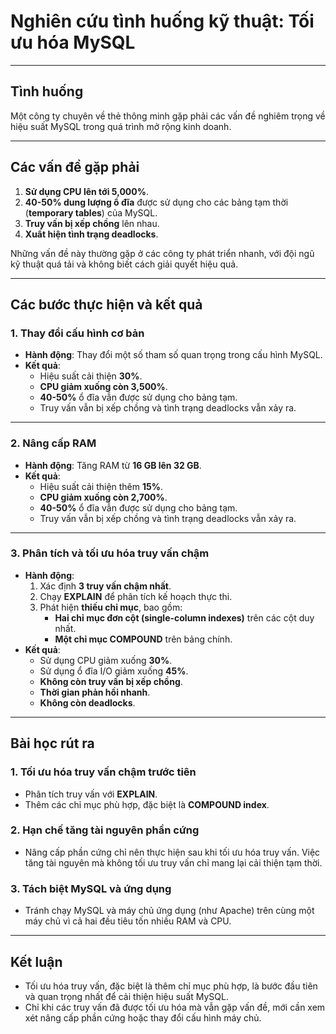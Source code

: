 # **Nghiên cứu tình huống kỹ thuật: Tối ưu hóa MySQL**

---

## **Tình huống**
Một công ty chuyên về thẻ thông minh gặp phải các vấn đề nghiêm trọng về hiệu suất MySQL trong quá trình mở rộng kinh doanh.

---

## **Các vấn đề gặp phải**
1. **Sử dụng CPU lên tới 5,000%**.
2. **40-50% dung lượng ổ đĩa** được sử dụng cho các bảng tạm thời (**temporary tables**) của MySQL.
3. **Truy vấn bị xếp chồng** lên nhau.
4. **Xuất hiện tình trạng deadlocks**.

Những vấn đề này thường gặp ở các công ty phát triển nhanh, với đội ngũ kỹ thuật quá tải và không biết cách giải quyết hiệu quả.

---

## **Các bước thực hiện và kết quả**

### **1. Thay đổi cấu hình cơ bản**
- **Hành động**: Thay đổi một số tham số quan trọng trong cấu hình MySQL.
- **Kết quả**:
  - Hiệu suất cải thiện **30%**.
  - **CPU giảm xuống còn 3,500%**.
  - **40-50%** ổ đĩa vẫn được sử dụng cho bảng tạm.
  - Truy vấn vẫn bị xếp chồng và tình trạng deadlocks vẫn xảy ra.

---

### **2. Nâng cấp RAM**
- **Hành động**: Tăng RAM từ **16 GB lên 32 GB**.
- **Kết quả**:
  - Hiệu suất cải thiện thêm **15%**.
  - **CPU giảm xuống còn 2,700%**.
  - **40-50%** ổ đĩa vẫn được sử dụng cho bảng tạm.
  - Truy vấn vẫn bị xếp chồng và tình trạng deadlocks vẫn xảy ra.

---

### **3. Phân tích và tối ưu hóa truy vấn chậm**
- **Hành động**:
  1. Xác định **3 truy vấn chậm nhất**.
  2. Chạy **EXPLAIN** để phân tích kế hoạch thực thi.
  3. Phát hiện **thiếu chỉ mục**, bao gồm:
     - **Hai chỉ mục đơn cột (single-column indexes)** trên các cột duy nhất.
     - **Một chỉ mục COMPOUND** trên bảng chính.
- **Kết quả**:
  - Sử dụng CPU giảm xuống **30%**.
  - Sử dụng ổ đĩa I/O giảm xuống **45%**.
  - **Không còn truy vấn bị xếp chồng**.
  - **Thời gian phản hồi nhanh**.
  - **Không còn deadlocks**.

---

## **Bài học rút ra**

### **1. Tối ưu hóa truy vấn chậm trước tiên**
- Phân tích truy vấn với **EXPLAIN**.
- Thêm các chỉ mục phù hợp, đặc biệt là **COMPOUND index**.

### **2. Hạn chế tăng tài nguyên phần cứng**
- Nâng cấp phần cứng chỉ nên thực hiện sau khi tối ưu hóa truy vấn. Việc tăng tài nguyên mà không tối ưu truy vấn chỉ mang lại cải thiện tạm thời.

### **3. Tách biệt MySQL và ứng dụng**
- Tránh chạy MySQL và máy chủ ứng dụng (như Apache) trên cùng một máy chủ vì cả hai đều tiêu tốn nhiều RAM và CPU.

---

## **Kết luận**
- Tối ưu hóa truy vấn, đặc biệt là thêm chỉ mục phù hợp, là bước đầu tiên và quan trọng nhất để cải thiện hiệu suất MySQL.
- Chỉ khi các truy vấn đã được tối ưu hóa mà vẫn gặp vấn đề, mới cần xem xét nâng cấp phần cứng hoặc thay đổi cấu hình máy chủ.
